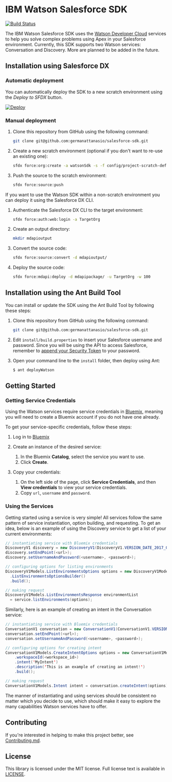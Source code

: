 # IBM Watson Salesforce SDK

[![Build Status](https://travis-ci.com/germanattanasio/salesforce-sdk.svg?token=KTpTGKpqxmhtwWo4UVVC&branch=master)](https://travis-ci.com/germanattanasio/salesforce-sdk)

The IBM Watson Salesforce SDK uses the [Watson Developer Cloud](http://www.ibm.com/watson/developercloud/) services to help you solve complex problems using Apex in your Salesforce environment. Currently, this SDK supports two Watson services: Conversation and Discovery. More are planned to be added in the future.

## Installation using Salesforce DX

### Automatic deployment

You can automatically deploy the SDK to a new scratch environment using the _Deploy to SFDX_ button.

[![Deploy](https://deploy-to-sfdx.com/dist/assets/images/DeployToSFDX.svg)](https://deploy-to-sfdx.com/)


### Manual deployment


1. Clone this repository from GitHub using the following command:
    ```bash
    git clone git@github.com:germanattanasio/salesforce-sdk.git
    ```

2. Create a new scratch environment (optional if you don't want to re-use an existing one):

    ```bash
    sfdx force:org:create -a watsonSdk -s -f config/project-scratch-def.json
    ```

3. Push the source to the scratch environment:

    ```bash
    sfdx force:source:push
    ```

If you want to use the Watson SDK within a non-scratch environment you can deploy it using the Salesforce DX CLI.


1. Authenticate the Salesforce DX CLI to the target environment:

    ```bash
    sfdx force:auth:web:login -a TargetOrg
    ```

2. Create an output directory:

    ```bash
    mkdir mdapioutput
    ```

3. Convert the source code:

    ```bash
    sfdx force:source:convert -d mdapioutput/
    ```

4. Deploy the source code:

    ```bash
    sfdx force:mdapi:deploy -d mdapipackage/ -u TargetOrg -w 100
    ```

## Installation using the Ant Build Tool

You can install or update the SDK using the Ant Build Tool by following these steps:

1. Clone this repository from GitHub using the following command:
    ```bash
    git clone git@github.com:germanattanasio/salesforce-sdk.git
    ```

2. Edit `install/build.properties` to insert your Salesforce username and password.  Since you will be using the API to access Salesforce, remember to [append your Security Token](http://www.salesforce.com/us/developer/docs/api/Content/sforce_api_concepts_security.htm#topic-title_login_token) to your password.

3. Open your command line to the `install` folder, then deploy using Ant:

    ```bash
    $ ant deployWatson
    ```

## Getting Started

### Getting Service Credentials

Using the Watson services require service credentials in [Bluemix](https://console.bluemix.net), meaning you will need to create a Bluemix account if you do not have one already.

To get your service-specific credentials, follow these steps:

1. Log in to [Bluemix](https://console.bluemix.net)

2. Create an instance of the desired service:
    1. In the Bluemix **Catalog**, select the service you want to use.
    2. Click **Create**.

3. Copy your credentials:
    1. On the left side of the page, click **Service Credentials**, and then **View credentials** to view your service credentials.
    2. Copy `url`, `username` and `password`.

### Using the Services

Getting started using a service is very simple! All services follow the same pattern of service instantiation, option building, and requesting. To get an idea, below is an example of using the Discovery service to get a list of your current environments:

```java
// instantiating service with Bluemix credentials
DiscoveryV1 discovery = new DiscoveryV1(DiscoveryV1.VERSION_DATE_2017_09_01);
discovery.setEndPoint(<url>);
discovery.setUsernameAndPassword(<username>, <password>);

// configuring options for listing environments
DiscoveryV1Models.ListEnvironmentsOptions options = new DiscoveryV1Models
  .ListEnvironmentsOptionsBuilder()
  .build();

// making request
DiscoveryV1Models.ListEnvironmentsResponse environmentList 
  = service.listEnvironments(options);
```

Similarly, here is an example of creating an intent in the Conversation service:

```java
// instantiating service with Bluemix credentials
ConversationV1 conversation = new ConversationV1(ConversationV1.VERSION_DATE_2017_05_26);
conversation.setEndPoint(<url>);
conversation.setUsernameAndPassword(<username>, <password>);

// configuring options for creating intent
ConversationV1Models.CreateIntentOptions options = new ConversationV1Models.CreateIntentOptionsBuilder()
    .workspaceId(<workspace_id>)
    .intent('MyIntent')
    .description('This is an example of creating an intent!')
    .build();

// making request
ConversationV1Models.Intent intent = conversation.createIntent(options);
```

The manner of instantiating and using services should be consistent no matter which you decide to use, which should make it easy to explore the many capabilities Watson services have to offer.

## Contributing

If you're interested in helping to make this project better, see [Contributing.md](.github/Contributing.md).

## License

This library is licensed under the MIT license. Full license text is
available in [LICENSE](LICENSE).
